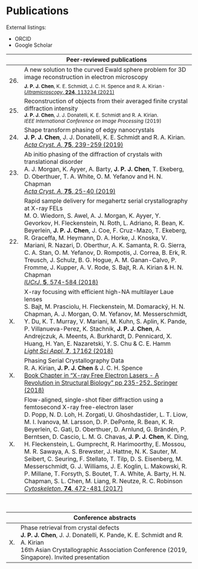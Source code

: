 # Publications

External listings:
- ORCID
- Google Scholar

| |  Peer-reviewed publications  | 
|-|-|
|26. |  A new solution to the curved Ewald sphere problem for 3D image reconstruction in electron microscopy <br> <sub> **J. P. J. Chen**, K. E. Schmidt, J. C. H. Spence and R. A. Kirian </sub>. <br> <sub> [_Ultramicroscopy_, **224**, 113234 (2021)](https://doi.org/10.1016/j.ultramic.2021.113234) </sub>| 
|25. |  Reconstruction of objects from their averaged finite crystal diffraction intensity <br> <sub> **J. P. J. Chen**, J. J. Donatelli, K. E. Schmidt and R. A. Kirian. </sub> <br> <sub> _IEEE International Conference on Image Processing_ (2019) </sub> |
|24. |  Shape transform phasing of edgy nanocrystals <br> **J. P. J. Chen**, J. J. Donatelli, K. E. Schmidt and R. A. Kirian. <br> [_Acta Cryst. A_, **75**, 239-259 (2019)](https://doi.org/10.1107/S205327331900113X) |
|23. |  Ab initio phasing of the diffraction of crystals with translational disorder <br> A. J. Morgan, K. Ayyer, A. Barty, **J. P. J. Chen**, T. Ekeberg, D. Oberthuer, T. A. White, O. M. Yefanov and H. N. Chapman  <br> [_Acta Cryst. A_, **75**, 25-40 (2019)](https://doi.org/10.1107/S2053273318015395) |
|22. |  Rapid sample delivery for megahertz serial crystallography at X-ray FELs <br> M. O. Wiedorn, S. Awel, A. J. Morgan, K. Ayyer, Y. Gevorkov, H. Fleckenstein, N. Roth, L. Adriano, R. Bean, K. Beyerlein, **J. P. J. Chen**, J. Coe, F. Cruz-Mazo, T. Ekeberg, R. Graceffa, M. Heymann, D. A. Horke, J. Knoska, V. Mariani, R. Nazari, D. Oberthur, A. K. Samanta, R. G. Sierra, C. A. Stan, O. M. Yefanov, D. Rompotis, J. Correa, B. Erk, R. Treusch, J. Schulz, B. G. Hogue, A. M. Ganan-Calvo, P. Fromme, J. Kupper, A. V. Rode, S. Bajt, R. A. Kirian & H. N. Chapman <br> [_IUCrJ_, **5**, 574-584 (2018)](https://doi.org/10.1107/S2052252518008369) |
|X. |  X-ray focusing with efficient high-NA multilayer Laue lenses <br> S. Bajt, M. Prasciolu, H. Fleckenstein, M. Domaracký, H. N. Chapman, A. J. Morgan, O. M. Yefanov, M. Messerschmidt, Y. Du, K. T. Murray, V. Mariani, M. Kuhn, S. Aplin, K. Pande, P. Villanueva-Perez, K. Stachnik, **J. P. J. Chen**, A. Andrejczuk, A. Meents, A. Burkhardt, D. Pennicard, X. Huang, H. Yan, E. Nazaretski, Y. S. Chu & C. E. Hamm  <br> [_Light Sci Appl_, **7**, 17162 (2018)](https://doi.org/10.1038/lsa.2017.162) |
|X. |  Phasing Serial Crystallography Data <br> R. A. Kirian, **J. P. J. Chen** & J. C. H. Spence <br> [Book Chapter in “X-ray Free Electron Lasers - A Revolution in Structural Biology” pp 235-252. Springer (2018)](https://link.springer.com/chapter/10.1007/978-3-030-00551-1_8) |
|X. | Flow-aligned, single-shot fiber diffraction using a femtosecond X-ray free-electron laser  <br> D. Popp, N. D. Loh, H. Zorgati, U. Ghoshdastider, L. T. Liow, M. I. Ivanova, M. Larsson, D. P. DePonte, R. Bean, K. R. Beyerlein, C. Gati, D. Oberthuer, D. Arnlund, G. Brändén, P. Berntsen, D. Cascio, L. M. G. Chavas, **J. P. J. Chen**, K. Ding, H. Fleckenstein, L. Gumprecht, R. Harimoorthy, E. Mossou, M. R. Sawaya, A. S. Brewster, J. Hattne, N. K. Sauter, M. Seibert, C. Seuring, F. Stellato, T. Tilp, D. S. Eisenberg, M. Messerschmidt, G. J. Williams, J. E. Koglin, L. Makowski, R. P. Millane, T. Forsyth, S. Boutet, T. A. White, A. Barty, H. N. Chapman, S. L. Chen, M. Liang, R. Neutze, R. C. Robinson <br> [_Cytoskeleton_, **74**, 472-481 (2017)](https://doi.org/10.1002/cm.21378) |


<br>


| |  Conference abstracts  | 
|-|-|
|X. |  Phase retrieval from crystal defects <br> **J. P. J. Chen**, J. J. Donatelli, K. Pande, K. E. Schmidt and R. A. Kirian <br> 16th Asian Crystallographic Association Conference (2019, Singapore). Invited presentation |



